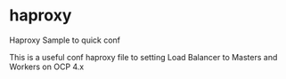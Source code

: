 # haproxy
Haproxy Sample to quick conf


This is a useful conf haproxy file to setting Load Balancer to Masters and Workers on OCP 4.x
